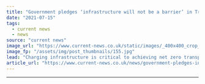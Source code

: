 ```yaml
---
title: "Government pledges ‘infrastructure will not be a barrier’ in Transport Decarbonisation Plan"
date: "2021-07-15"
tags: 
  - current news
  - news
source: "current news"
image_url: "https://www.current-news.co.uk/static/images/_400x400_crop_center-center/GettyImages-626783640.jpg"
image_fp: "/assets/img/post_thumbnails/155.jpg"
lead: "​Charging infrastructure is critical to achieving net zero transport, the Department for Transport (DfT) has said in its Transport Decarbonisation Plan."
article_url: "https://www.current-news.co.uk/news/government-pledges-infrastructure-will-not-be-a-barrier-in-transport-decarbonisation-plan?utm_source=rss-feeds&utm_medium=rss&utm_campaign=rss"
---
```


---

